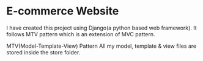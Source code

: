 # E-commerce Website
I have created this project using Django(a python based web framework). It follows MTV pattern which is an extension of MVC pattern.

MTV(Model-Template-View) Pattern
All my model, template & view files are stored inside the store folder.
